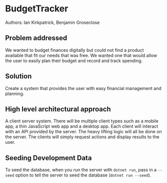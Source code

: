 # BudgetTracker

Authors: Ian Kirkpatrick, Benjamin Groseclose

## Problem addressed
We wanted to budget finances digitally but could not find a product available that fit our needs that was free. We wanted one that would allow the user to easily plan their budget and record and track spending.

## Solution
Create a system that provides the user with easy financial management and planning.

## High level architectural approach
A client server system. There will be multiple client types such as a mobile app, a thin JavaScript web app and a desktop app. Each client will interact with an API provided by the server. The heavy lifting logic will all be done on the server. The clients will simply request actions and display results to the user.

## Seeding Development Data
To seed the database, when you run the server with `dotnet run`, pass in a `--seed` option to tell the server to seed the database (`dotnet run --seed`).
